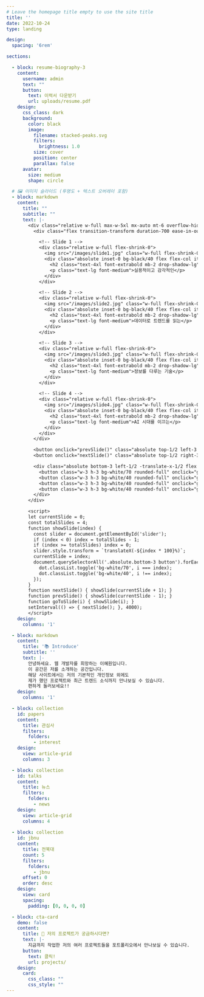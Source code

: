 ```yaml
---
# Leave the homepage title empty to use the site title
title: ''
date: 2022-10-24
type: landing

design:
  spacing: '6rem'

sections:

  - block: resume-biography-3
    content:
      username: admin
      text: ""
      button:
        text: 이력서 다운받기
        url: uploads/resume.pdf
    design:
      css_class: dark
      background:
        color: black
        image:
          filename: stacked-peaks.svg
          filters:
            brightness: 1.0
          size: cover
          position: center
          parallax: false
      avatar:
        size: medium
        shape: circle

  # 🖼️ 이미지 슬라이드 (투명도 + 텍스트 오버레이 포함)
  - block: markdown
    content:
      title: ""
      subtitle: ""
      text: |-
        <div class="relative w-full max-w-5xl mx-auto mt-6 overflow-hidden rounded-2xl shadow-lg">
          <div class="flex transition-transform duration-700 ease-in-out" id="slider">

            <!-- Slide 1 -->
            <div class="relative w-full flex-shrink-0">
              <img src="/images/slide1.jpg" class="w-full flex-shrink-0 object-cover opacity-80" alt="Slide 1">
              <div class="absolute inset-0 bg-black/40 flex flex-col items-center justify-center text-white text-center">
                <h2 class="text-4xl font-extrabold mb-2 drop-shadow-lg">웹 서비스 설계</h2>
                <p class="text-lg font-medium">실용적이고 감각적인</p>
              </div>
            </div>

            <!-- Slide 2 -->
            <div class="relative w-full flex-shrink-0">
              <img src="/images/slide2.jpg" class="w-full flex-shrink-0 object-cover opacity-80" alt="Slide 2">
              <div class="absolute inset-0 bg-black/40 flex flex-col items-center justify-center text-white text-center">
                <h2 class="text-4xl font-extrabold mb-2 drop-shadow-lg">빅데이터</h2>
                <p class="text-lg font-medium">데이터로 트렌드를 읽는</p>
              </div>
            </div>

            <!-- Slide 3 -->
            <div class="relative w-full flex-shrink-0">
              <img src="/images/slide3.jpg" class="w-full flex-shrink-0 object-cover opacity-80" alt="Slide 3">
              <div class="absolute inset-0 bg-black/40 flex flex-col items-center justify-center text-white text-center">
                <h2 class="text-4xl font-extrabold mb-2 drop-shadow-lg">데이터베이스</h2>
                <p class="text-lg font-medium">정보를 다루는 기술</p>
              </div>
            </div>

            <!-- Slide 4 -->
            <div class="relative w-full flex-shrink-0">
              <img src="/images/slide4.jpg" class="w-full flex-shrink-0 object-cover opacity-80" alt="Slide 4">
              <div class="absolute inset-0 bg-black/40 flex flex-col items-center justify-center text-white text-center">
                <h2 class="text-4xl font-extrabold mb-2 drop-shadow-lg">AI</h2>
                <p class="text-lg font-medium">AI 시대를 이끄는</p>
              </div>
            </div>
          </div>

          <button onclick="prevSlide()" class="absolute top-1/2 left-3 transform -translate-y-1/2 bg-black/40 text-white px-3 py-2 rounded-full hover:bg-black/70">‹</button>
          <button onclick="nextSlide()" class="absolute top-1/2 right-3 transform -translate-y-1/2 bg-black/40 text-white px-3 py-2 rounded-full hover:bg-black/70">›</button>

          <div class="absolute bottom-3 left-1/2 -translate-x-1/2 flex gap-2">
            <button class="w-3 h-3 bg-white/70 rounded-full" onclick="goToSlide(0)"></button>
            <button class="w-3 h-3 bg-white/40 rounded-full" onclick="goToSlide(1)"></button>
            <button class="w-3 h-3 bg-white/40 rounded-full" onclick="goToSlide(2)"></button>
            <button class="w-3 h-3 bg-white/40 rounded-full" onclick="goToSlide(3)"></button>
          </div>
        </div>

        <script>
        let currentSlide = 0;
        const totalSlides = 4;
        function showSlide(index) {
          const slider = document.getElementById('slider');
          if (index < 0) index = totalSlides - 1;
          if (index >= totalSlides) index = 0;
          slider.style.transform = `translateX(-${index * 100}%)`;
          currentSlide = index;
          document.querySelectorAll('.absolute.bottom-3 button').forEach((dot, i) => {
            dot.classList.toggle('bg-white/70', i === index);
            dot.classList.toggle('bg-white/40', i !== index);
          });
        }
        function nextSlide() { showSlide(currentSlide + 1); }
        function prevSlide() { showSlide(currentSlide - 1); }
        function goToSlide(i) { showSlide(i); }
        setInterval(() => { nextSlide(); }, 4000);
        </script>
    design:
      columns: '1'

  - block: markdown
    content:
      title: '📚 Introduce'
      subtitle: ''
      text: |-
        안녕하세요. 웹 개발자를 희망하는 이혜원입니다.  
        이 공간은 저를 소개하는 공간입니다.  
        해당 사이트에서는 저의 기본적인 개인정보 외에도  
        제가 했던 프로젝트와 최근 트렌드 소식까지 만나보실 수 있습니다.  
        편하게 둘러보세요!!
    design:
      columns: '1'

  - block: collection
    id: papers
    content:
      title: 관심사
      filters:
        folders:
          - interest
    design:
      view: article-grid 
      columns: 3

  - block: collection
    id: talks
    content:
      title: 뉴스
      filters:
        folders:
          - news     
    design:
      view: article-grid
      columns: 4
          
  - block: collection
    id: jbnu
    content:
      title: 전북대
      count: 5
      filters:
        folders: 
          - jbnu
      offset: 0
      order: desc
    design:
      view: card
      spacing:
        padding: [0, 0, 0, 0]

  - block: cta-card
    demo: false
    content:
      title: 🚀 저의 프로젝트가 궁금하시다면?
      text: |-
        지금까지 작업한 저의 여러 프로젝트들을 포트폴리오에서 만나보실 수 있습니다. 
      button:
        text: 클릭!
        url: projects/
    design:
      card:
        css_class: ""
        css_style: ""
---
```

